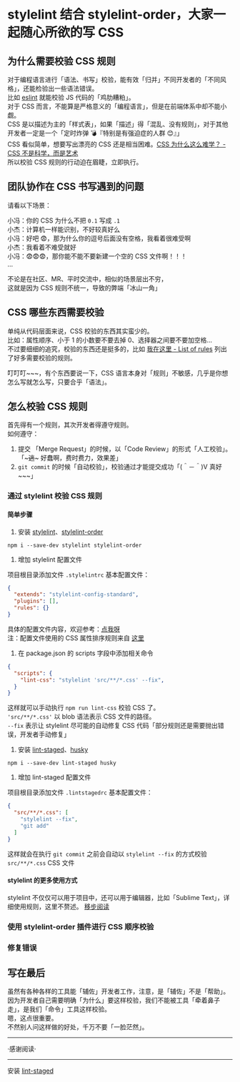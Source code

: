 # stylelint 结合 stylelint-order，大家一起随心所欲的写 CSS

## 为什么需要校验 CSS 规则

对于编程语言进行「语法、书写」校验，能有效「归并」不同开发者的「不同风格」，还能检验出一些语法错误。  
比如 [eslint](https://github.com/eslint/eslint) 就能校验 JS 代码的「鸡肋糟粕」。  
对于 CSS 而言，不能算是严格意义的「编程语言」，但是在前端体系中却不能小觑。  
CSS 是以描述为主的「样式表」，如果「描述」得「混乱、没有规则」，对于其他开发者一定是一个「定时炸弹 💣『特别是有强迫症的人群 😊』」  
CSS 看似简单，想要写出漂亮的 CSS 还是相当困难。[CSS 为什么这么难学？ - CSS 不是科学，而是艺术](https://zhuanlan.zhihu.com/p/29888231)  
所以校验 CSS 规则的行动迫在眉睫，立即执行。

## 团队协作在 CSS 书写遇到的问题

请看以下场景：

小冯：你的 CSS 为什么不把 `0.1` 写成 `.1`  
小杰：计算机一样能识别，不好较真好么  
小冯：好吧 😨，那为什么你的逗号后面没有空格，我看着很难受啊  
小杰：我看着不难受就好  
小冯：😨😨😨，那你能不能不要新建一个空的 CSS 文件啊！！！  
…

不论是在社区、MR、平时交流中，相似的场景层出不穷，  
这就是因为 CSS 规则不统一，导致的弊端「冰山一角」

## CSS 哪些东西需要校验

单纯从代码层面来说，CSS 校验的东西其实蛮少的。  
比如：属性顺序、小于 1 的小数要不要去掉 0、选择器之间要不要加空格…  
不过要细细的追究，校验的东西还是挺多的，比如 [我在这里 - List of rules](https://stylelint.io/user-guide/rules/#list-of-rules) 列出了好多需要校验的规则。

叮叮叮~~~，有个东西要说一下，CSS 语言本身对「规则」不敏感，几乎是你想怎么写就怎么写，只要合乎「语法」。

## 怎么校验 CSS 规则

首先得有一个规则，其次开发者得遵守规则。  
如何遵守：

1. 提交 「Merge Request」的时候，以「Code Review」的形式「人工校验」。「~~~逃~~~ 好蠢啊，费时费力，效果差」
1. `git commit` 的时候「自动校验」，校验通过才能提交成功「(＾－＾)V 真好~~~」

### 通过 stylelint 校验 CSS 规则

#### 简单步骤

1. 安装 [stylelint](https://github.com/stylelint/stylelint)、[stylelint-order](https://github.com/hudochenkov/stylelint-order)

`npm i --save-dev stylelint stylelint-order`

1. 增加 stylelint 配置文件

项目根目录添加文件 `.stylelintrc` 基本配置文件：

```json
{
  "extends": "stylelint-config-standard",
  "plugins": [],
  "rules": {}
}
```

具体的配置文件内容，欢迎参考：[点我呀](https://raw.githubusercontent.com/hangyangws/article/master/src/data/.stylelintrc)  
注：配置文件使用的 CSS 属性排序规则来自 [这里](https://github.com/Wizard67/note-css-order#properties-属性)

1. 在 package.json 的 scripts 字段中添加相关命令

```json
{
  "scripts": {
    "lint-css": "stylelint 'src/**/*.css' --fix",
  }
}
```

这样就可以手动执行 `npm run lint-css` 校验 CSS 了。  
`'src/**/*.css'` 以 blob 语法表示 CSS 文件的路径。  
`--fix` 表示让 stylelint 尽可能的自动修复 CSS 代码「部分规则还是需要抛出错误，开发者手动修复」

1. 安装 [lint-staged](https://github.com/okonet/lint-staged)、[husky](https://github.com/typicode/husky)

`npm i --save-dev lint-staged husky`

1. 增加 lint-staged 配置文件

项目根目录添加文件 `.lintstagedrc` 基本配置文件：

```json
{
  "src/**/*.css": [
    "stylelint --fix",
    "git add"
  ]
}
```

这样就会在执行 `git commit` 之前会自动以 `stylelint --fix` 的方式校验 `src/**/*.css` CSS 文件

#### stylelint 的更多使用方式

stylelint 不仅仅可以用于项目中，还可以用于编辑器，比如「Sublime Text」，详细使用规则，这里不赘述。 [移步阅读](https://stylelint.io/)

### 使用 stylelint-order 插件进行 CSS 顺序校验

### 修复错误

## 写在最后

虽然有各种各样的工具能「辅佐」开发者工作，注意，是「辅佐」不是「帮助」。  
因为开发者自己需要明确「为什么」要这样校验，我们不能被工具「牵着鼻子走」，是我们「命令」工具这样校验。  
嗯，这点很重要。  
不然别人问这样做的好处，千万不要「一脸茫然」。

---

·感谢阅读·

---

安装 [lint-staged](https://github.com/okonet/lint-staged)
